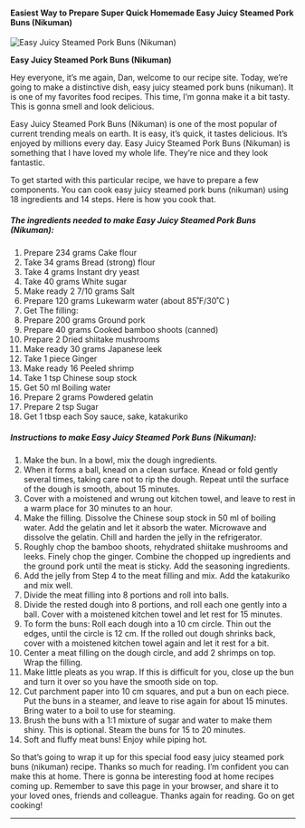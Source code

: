             

#### Easiest Way to Prepare Super Quick Homemade Easy Juicy Steamed Pork Buns (Nikuman)

![Easy Juicy Steamed Pork Buns (Nikuman)](https://img-global.cpcdn.com/recipes/6373051986870272/751x532cq70/easy-juicy-steamed-pork-buns-nikuman-recipe-main-photo.jpg)

**Easy Juicy Steamed Pork Buns (Nikuman)**

Hey everyone, it’s me again, Dan, welcome to our recipe site. Today, we’re going to make a distinctive dish, easy juicy steamed pork buns (nikuman). It is one of my favorites food recipes. This time, I’m gonna make it a bit tasty. This is gonna smell and look delicious.

Easy Juicy Steamed Pork Buns (Nikuman) is one of the most popular of current trending meals on earth. It is easy, it’s quick, it tastes delicious. It’s enjoyed by millions every day. Easy Juicy Steamed Pork Buns (Nikuman) is something that I have loved my whole life. They’re nice and they look fantastic.

To get started with this particular recipe, we have to prepare a few components. You can cook easy juicy steamed pork buns (nikuman) using 18 ingredients and 14 steps. Here is how you cook that.

##### The ingredients needed to make Easy Juicy Steamed Pork Buns (Nikuman):

1.  Prepare 234 grams Cake flour
2.  Take 34 grams Bread (strong) flour
3.  Take 4 grams Instant dry yeast
4.  Take 40 grams White sugar
5.  Make ready 2 7/10 grams Salt
6.  Prepare 120 grams Lukewarm water (about 85˚F/30˚C )
7.  Get The filling:
8.  Prepare 200 grams Ground pork
9.  Prepare 40 grams Cooked bamboo shoots (canned)
10.  Prepare 2 Dried shiitake mushrooms
11.  Make ready 30 grams Japanese leek
12.  Take 1 piece Ginger
13.  Make ready 16 Peeled shrimp
14.  Take 1 tsp Chinese soup stock
15.  Get 50 ml Boiling water
16.  Prepare 2 grams Powdered gelatin
17.  Prepare 2 tsp Sugar
18.  Get 1 tbsp each Soy sauce, sake, katakuriko

##### Instructions to make Easy Juicy Steamed Pork Buns (Nikuman):

1.  Make the bun. In a bowl, mix the dough ingredients.
2.  When it forms a ball, knead on a clean surface. Knead or fold gently several times, taking care not to rip the dough. Repeat until the surface of the dough is smooth, about 15 minutes.
3.  Cover with a moistened and wrung out kitchen towel, and leave to rest in a warm place for 30 minutes to an hour.
4.  Make the filling. Dissolve the Chinese soup stock in 50 ml of boiling water. Add the gelatin and let it absorb the water. Microwave and dissolve the gelatin. Chill and harden the jelly in the refrigerator.
5.  Roughly chop the bamboo shoots, rehydrated shiitake mushrooms and leeks. Finely chop the ginger. Combine the chopped up ingredients and the ground pork until the meat is sticky. Add the seasoning ingredients.
6.  Add the jelly from Step 4 to the meat filling and mix. Add the katakuriko and mix well.
7.  Divide the meat filling into 8 portions and roll into balls.
8.  Divide the rested dough into 8 portions, and roll each one gently into a ball. Cover with a moistened kitchen towel and let rest for 15 minutes.
9.  To form the buns: Roll each dough into a 10 cm circle. Thin out the edges, until the circle is 12 cm. If the rolled out dough shrinks back, cover with a moistened kitchen towel again and let it rest for a bit.
10.  Center a meat filling on the dough circle, and add 2 shrimps on top. Wrap the filling.
11.  Make little pleats as you wrap. If this is difficult for you, close up the bun and turn it over so you have the smooth side on top.
12.  Cut parchment paper into 10 cm squares, and put a bun on each piece. Put the buns in a steamer, and leave to rise again for about 15 minutes. Bring water to a boil to use for steaming.
13.  Brush the buns with a 1:1 mixture of sugar and water to make them shiny. This is optional. Steam the buns for 15 to 20 minutes.
14.  Soft and fluffy meat buns! Enjoy while piping hot.

So that’s going to wrap it up for this special food easy juicy steamed pork buns (nikuman) recipe. Thanks so much for reading. I’m confident you can make this at home. There is gonna be interesting food at home recipes coming up. Remember to save this page in your browser, and share it to your loved ones, friends and colleague. Thanks again for reading. Go on get cooking!

* * *